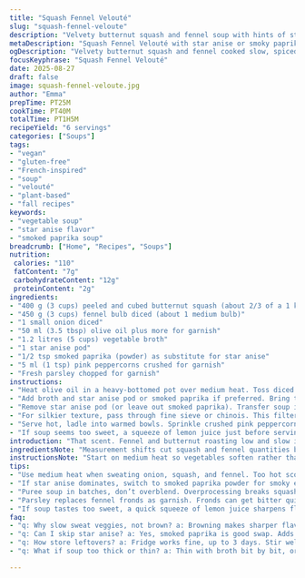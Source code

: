 ```yaml
---
title: "Squash Fennel Velouté"
slug: "squash-fennel-veloute"
description: "Velvety butternut squash and fennel soup with hints of star anise and rosy pink peppercorns. A plant-based dish free from gluten, nuts, dairy, and eggs. Uses vegetable stock to deepen flavors. The aromatic fennel and squash soften into a silky texture. Star anise simmers gently to infuse subtle licorice notes. Pink peppercorns add brightness at finish. Parsley replaces fennel fronds for a fresh twist. Olive oil enhances mouthfeel. Roast paprika in butter for smoky depth instead of star anise. Pureed smooth, delicate, warming, balanced sweet and savory."
metaDescription: "Squash Fennel Velouté with star anise or smoky paprika, velvety texture, fresh parsley, and pink peppercorn bursts. Rich veggie broth base, plant-based, gluten free."
ogDescription: "Velvety butternut squash and fennel cooked slow, spiced with star anise or paprika, brightened with pink peppercorns and fresh parsley. Cozy French-inspired soup."
focusKeyphrase: "Squash Fennel Velouté"
date: 2025-08-27
draft: false
image: squash-fennel-veloute.jpg
author: "Emma"
prepTime: PT25M
cookTime: PT40M
totalTime: PT1H5M
recipeYield: "6 servings"
categories: ["Soups"]
tags:
- "vegan"
- "gluten-free"
- "French-inspired"
- "soup"
- "velouté"
- "plant-based"
- "fall recipes"
keywords:
- "vegetable soup"
- "star anise flavor"
- "smoked paprika soup"
breadcrumb: ["Home", "Recipes", "Soups"]
nutrition: 
 calories: "110"
 fatContent: "7g"
 carbohydrateContent: "12g"
 proteinContent: "2g"
ingredients:
- "400 g (3 cups) peeled and cubed butternut squash (about 2/3 of a 1 kg squash)"
- "450 g (3 cups) fennel bulb diced (about 1 medium bulb)"
- "1 small onion diced"
- "50 ml (3.5 tbsp) olive oil plus more for garnish"
- "1.2 litres (5 cups) vegetable broth"
- "1 star anise pod"
- "1/2 tsp smoked paprika (powder) as substitute for star anise"
- "5 ml (1 tsp) pink peppercorns crushed for garnish"
- "Fresh parsley chopped for garnish"
instructions:
- "Heat olive oil in a heavy-bottomed pot over medium heat. Toss diced onion, squash and fennel in. Sweat gently until veggies just soften and scents rise ~12 minutes. Avoid browning, stir often. Onions should turn translucent, squash edges soften but hold form."
- "Add broth and star anise pod or smoked paprika if preferred. Bring to low boil; bubbles breaking surface slowly. Reduce heat to simmer. Cook uncovered for 25–30 minutes until everything is fork-tender and fragrant. Test with a skewer; should slide in with minimal resistance. Skim any foam or scum floating."
- "Remove star anise pod (or leave out smoked paprika). Transfer soup in batches to blender or process with immersion blender until velvety smooth. Thin with broth if too thick. Taste — adjust salt or add a touch of black pepper if bland."
- "For silkier texture, pass through fine sieve or chinois. This filters out fibrous bits from fennel skin. Not mandatory but upgrades mouthfeel."
- "Serve hot, ladle into warmed bowls. Sprinkle crushed pink peppercorns sparingly for bursts of peppery floral sharpness. Scatter fresh parsley rather than fennel fronds for a bright contrast — fennel fronds can be bitter if old. Drizzle with fragrant olive oil to finish."
- "If soup seems too sweet, a squeeze of lemon juice just before serving can cut richness. Conversely, a dab of butter or coconut cream adds depth if too thin or watery."
introduction: "That scent. Fennel and butternut roasting low and slow inside the pot. The sweet earthiness — oof. Not always easy to land the right texture with these two, but patience wins. The fennel softens into decadent silk, but if you rush, it’s fibrous and sharp. Pink peppercorns toss in surprise hits of color, crackling tiny pops of heat. Star anise was tempting but sometimes overpowers, so I swap it for that smoky paprika kick. Sometimes, I sneak a diced onion for depth; green tops are hit-or-miss, so parsley’s the safer bet. This isn’t a quick fix soup. It’s the slow simmer, the eyes watching, the nose taking notes. Every simmering bubble sings a different note. The kitchen hums with anticipation. The velouté thickens, and the moment it coats the spoon—magic."
ingredientsNote: "Measurement shifts cut squash and fennel quantities by about 30%, which I prefer to keep the soup light, not too thick. Adding onion brings subtle sweetness and rounds out the flavor profile — onions caramelize faster than squash, so chopped finely works best. Star anise lends peppery licorice but beware, it can dominate if left too long. Smoked paprika sneaks in warmth and earth instead; trial it both ways. Parsley is less dramatic than fennel fronds and doesn’t turn bitter with leftover storage. For oil, olive oil is classic, but you can switch to hazelnut or avocado for nutty alternatives—though watch allergies. Stock should be rich, homemade preferred; if using store-bought, pick one low salt to better tune seasoning later. If short on time, roasting the veggies before adding broth amps flavor immensely but skips that slow mellow sweat step."
instructionsNote: "Start on medium heat so vegetables soften rather than brown — essential for delicate fennel that chars fast. Stir often; patience beats rushing any day. Aroma shifts signal softening: fennel’s anise scent starts to bloom, and squash releases sweetness. Once broth hits, bubbles tell you when to reduce heat to low simmer — not flat, gentle pop and steady movement. Do the fork test. Too firm? Extra minutes. Too mushy? Stop immediately or risk grainy texture. Blending tightens soup, but be careful not to overblend, or texture can become gummy due to starch breakdown from squash. Sieving worth it if picky about mouthfeel; it removes peeling and stringy bits. Use fresh pink peppercorns crushed last minute — grinding early dulls punch. A final drizzle of oil wakes oil-soluble aromas, bringing depth to last bite. If soup cools after serving, gently rewarm — rapid heat kills silkiness."
tips:
- "Use medium heat when sweating onion, squash, and fennel. Too hot scorches, ruins subtle sweetness. Keep stirring to avoid browning and bitter edges. Watch onion turn translucent, squash edges soften but keep shape. Smell shifts signal readiness — faint anise, faint sweetness coming off veggies."
- "If star anise dominates, switch to smoked paprika powder for smoky earthiness instead. Add during simmering stage, let aroma fill pot but don’t let it overpower. Taste halfway through simmer; can tweak salt or pepper then. Don’t skip crushed pink peppercorn garnish — fresh, sharp contrast to mellow velouté."
- "Puree soup in batches, don’t overblend. Overprocessing breaks squash starches, gums texture. Thin with broth cautiously; thicker soup holds heat better but can feel heavy. For silkier mouthfeel, sieve through fine mesh or chinois. Removes fibrous fennel skin, stringy bits. Optional step if you want refined texture, otherwise skip safely."
- "Parsley replaces fennel fronds as garnish. Fronds can get bitter quickly, especially old stock. Fresh chopped parsley adds brightness, little bite without harshness. Drizzle olive oil last moment. Oil adds subtle richness, wakes volatile aromatics in pink peppercorns and faint star anise notes. Avoid using cold oil; room temp or slightly warmed works best."
- "If soup tastes too sweet, a quick squeeze of lemon juice sharpens flavor, cuts richness. Too thin? Add butter or coconut cream sparingly amid stirring. Both add body without muting spice or vegetable flavors. Roasting squash and fennel first boosts flavor depth but skips slow sweat step; different technique, try both ways for preference."
faq:
- "q: Why slow sweat veggies, not brown? a: Browning makes sharper flavors, harsher notes here. Slow sweat brings out sweetness and keeps fennel soft. Watch onions translucent, squash tender but not mushy. Aroma changes tell you when."
- "q: Can I skip star anise? a: Yes, smoked paprika is good swap. Adds warmth without licorice punch. Use small amount or it overtakes. Pink peppercorn garnish is key for brightness in either case."
- "q: How store leftovers? a: Fridge works fine, up to 3 days. Stir well when reheating, low heat keeps silkiness intact. Freeze in airtight container; loses some fresh aroma. Add parsley fresh after reheat to keep brightness."
- "q: What if soup too thick or thin? a: Thin with broth bit by bit, or add cream/coconut cream if too watery. Too thick? Thin juices or broth help. Adjust salt after thinning. Sieving smooths texture, removes fibrous bits but optional."

---
```

